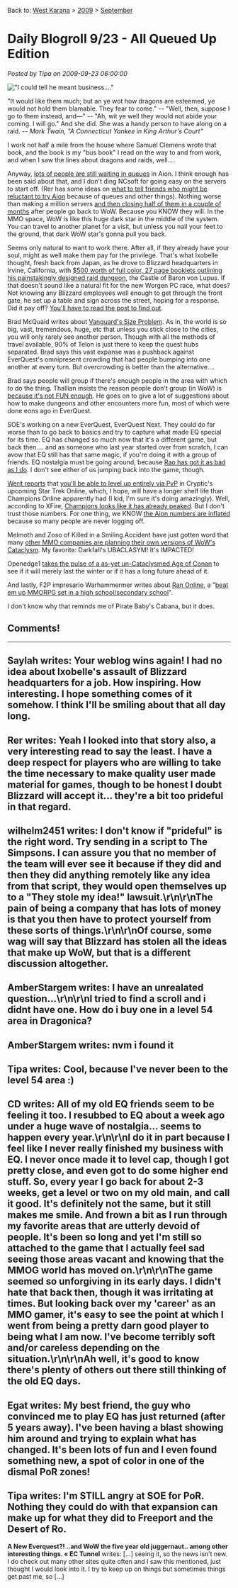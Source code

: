 Back to: [West Karana](/posts/westkarana.md) > [2009](/posts/2009/westkarana.md) > [September](./westkarana.md)
# Daily Blogroll 9/23 - All Queued Up Edition

*Posted by Tipa on 2009-09-23 06:00:00*

!["I could tell he meant business...."](../../../uploads/2009/09/yankee.jpg "\"I could tell he meant business....\"")

"It would like them much; but an ye wot how dragons are esteemed, ye would not hold them blamable. They fear to come." -- "Well, then, suppose I go to them instead, and—" -- "Ah, wit ye well they would not abide your coming. I will go." And she did. She was a handy person to have along on a raid. -- *Mark Twain, "A Connecticut Yankee in King Arthur's Court"*

I work not half a mile from the house where Samuel Clemens wrote that book, and the book is my "bus book" I read on the way to and from work, and when I saw the lines about dragons and raids, well....

Anyway, [lots of people are still waiting in queues](http://biobreak.wordpress.com/2009/09/22/aions-producer-3-hour-queues-suck-it-up-wait-it-out/) in Aion. I think enough has been said about that, and I don't ding NCsoft for going easy on the servers to start off. (Rer has some ideas on [what to tell friends who might be reluctant to try Aion](http://insert-awesome-aion-name.blogspot.com/2009/09/aion-needs-you.html) because of queues and other things). Nothing worse than making a million servers [and then closing half of them in a couple of months](http://syncaine.wordpress.com/2009/09/22/launch-day-how-to-deal-with-day-one-in-the-post-wow-mmo-space/) after people go back to WoW. Because you KNOW they will. In the MMO space, WoW is like this huge dark star in the middle of the system. You can travel to another planet for a visit, but unless you nail your feet to the ground, that dark WoW star's gonna pull you back.

Seems only natural to want to work there. After all, if they already have your soul, might as well make them pay for the privilege. That's what Ixobelle thought, fresh back from Japan, as he drove to Blizzard headquarters in Irvine, California, with [$500 worth of full color, 27 page booklets outlining his painstakingly designed raid dungeon](http://www.ixobelle.com/2009/09/greetings-from-irvine.html), the Castle of Baron von Lupus. If that doesn't sound like a natural fit for the new Worgen PC race, what does? Not knowing any Blizzard employees well enough to get through the front gate, he set up a table and sign across the street, hoping for a response. Did it pay off? [You'll have to read the post to find out](http://www.ixobelle.com/2009/09/alas-defeat.html).

Brad McQuaid writes about [Vanguard's Size Problem](http://www.bradmcquaid.com/Brad_McQuaid/Blog/Entries/2009/9/22_Vanguard__Post-mortem_Part_4.html). As in, the world is so big, vast, tremendous, huge, etc that unless you stick close to the cities, you will only rarely see another person. Though with all the methods of travel available, 90% of Telon is just there to keep the quest hubs separated. Brad says this vast expanse was a pushback against EverQuest's omnipresent crowding that had people bumping into one another at every turn. But overcrowding is better than the alternative....

Brad says people will group if there's enough people in the area with which to do the thing. Thallian insists the reason people don't group (in WoW) is [because it's not FUN enough](http://thallians.blogspot.com/2009/09/making-grouping-fun.html). He goes on to give a lot of suggestions about how to make dungeons and other encounters more fun, most of which were done eons ago in EverQuest. 

SOE's working on a new EverQuest, EverQuest Next. They could do far worse than to go back to basics and try to capture what made EQ special for its time. EQ has changed so much now that it's a different game, but back then.... and as someone who last year started over from scratch, I can avow that EQ still has that same magic, if you're doing it with a group of friends. EQ nostalgia must be going around, because [Rao has got it as bad as I do](http://raoworld.wordpress.com/2009/09/22/chill-in-the-air/). I don't see either of us jumping back into the game, though.

[Werit reports](http://www.weritsblog.com/2009/09/sto-has-pvp-leveling.html) that [you'll be able to level up entirely via PvP](http://www.startrekonline.com/node/397) in Cryptic's upcoming Star Trek Online, which, I hope, will have a longer shelf life than Champions Online apparently had (I kid, I'm sure it's doing amazingly). Well, according to XFire, [Champions looks like it has already peaked](http://www.xfire.com/games/champions/Champions_Online/). But I don't trust those numbers. For one thing, we KNOW [the Aion numbers are inflated](http://www.xfire.com/games/aion/Aion_The_Tower_of_Eternity/) because so many people are never logging off.

Melmoth and Zoso of Killed in a Smiling Accident have just gotten word that many [other MMO companies are planning their own versions of WoW's Cataclysm](http://www.kiasa.org/2009/09/22/whats-the-collective-noun-for-cataclysms/). My favorite: Darkfall's UBACLASYM! It's IMPACTED!

Openedge1 [takes the pulse of a as-yet un-Cataclysmed Age of Conan](http://simple-n-complex.blogspot.com/2009/09/age-of-conan-commentary-of-end-of-year.html) to see if it will merely last the winter or if it has a long future ahead of it.

And lastly, F2P impresario Warhammermer writes about [Ran Online](http://www.ran-world.com/GameInfo/Features.aspx), a "[beat em up MMORPG set in a high school/secondary school](http://exploringwar.wordpress.com/2009/09/22/ran-online-high-school-beat-em-up/)".

I don't know why that reminds me of Pirate Baby's Cabana, but it does.



## Comments!
---
**Saylah** writes: Your weblog wins again!  I had no idea about Ixobelle's assault of Blizzard headquarters for a job.  How inspiring.  How interesting.  I hope something comes of it somehow.  I think I'll be smiling about that all day long.
---
**Rer** writes: Yeah I looked into that story also, a very interesting read to say the least.  I have a deep respect for players who are willing to take the time necessary to make quality user made material for games, though to be honest I doubt Blizzard will accept it... they're a bit too prideful in that regard.
---
**wilhelm2451** writes: I don't know if "prideful" is the right word.  Try sending in a script to The Simpsons.  I can assure you that no member of the team will ever see it because if they did and then they did anything remotely like any idea from that script, they would open themselves up to a "They stole my idea!" lawsuit.\r\n\r\nThe pain of being a company that has lots of money is that you then have to protect yourself from these sorts of things.\r\n\r\nOf course, some wag will say that Blizzard has stolen all the ideas that make up WoW, but that is a different discussion altogether.
---
**AmberStargem** writes: I have an unrealated question...\r\n\r\nI tried to find a scroll and i didnt have one. How do i buy one in a level 54 area in Dragonica?
---
**AmberStargem** writes: nvm i found it
---
**Tipa** writes: Cool, because I've never been to the level 54 area :)
---
**CD** writes: All of my old EQ friends seem to be feeling it too. I resubbed to EQ about a week ago under a huge wave of nostalgia... seems to happen every year.\r\n\r\nI do it in part because I feel like I never really finished my business with EQ. I never once made it to level cap, though I got pretty close, and even got to do some higher end stuff. So, every year I go back for about 2-3 weeks, get a level or two on my old main, and call it good. It's definitely not the same, but it still makes me smile. And frown a bit as I run through my favorite areas that are utterly devoid of people. It's been so long and yet I'm still so attached to the game that I actually feel sad seeing those areas vacant and knowing that the MMOG world has moved on.\r\n\r\nThe game seemed so unforgiving in its early days. I didn't hate that back then, though it was irritating at times. But looking back over my 'career' as an MMO gamer, it's easy to see the point at which I went from being a pretty darn good player to being what I am now. I've become terribly soft and/or careless depending on the situation.\r\n\r\nAh well, it's good to know there's plenty of others out there still thinking of the old EQ days.
---
**Egat** writes: My best friend, the guy who convinced me to play EQ has just returned (after 5 years away).  I've been having a blast showing him around and trying to explain what has changed.  It's been lots of fun and I even found something new, a spot of color in one of the dismal PoR zones!
---
**Tipa** writes: I'm STILL angry at SOE for PoR. Nothing they could do with that expansion can make up for what they did to Freeport and the Desert of Ro.
---
**A New Everquest?! ..and WoW the five year old juggernaut.. among other interesting things. &laquo; EC Tunnel** writes: [...] seeing it, so the news isn&#8217;t new. I do check out many other sites quite often and I saw this mentioned, just thought I would look into it. I try to keep up on things but sometimes things get past me, so [...]
